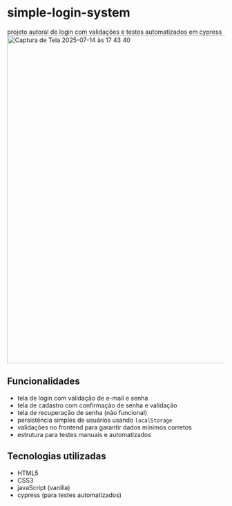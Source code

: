 # simple-login-system

projeto autoral de login com validações e testes automatizados em cypress
<img width="1440" height="761" alt="Captura de Tela 2025-07-14 às 17 43 40" src="https://github.com/user-attachments/assets/9f85d033-a508-42dc-842f-e7d5b7a396ac" />

## Funcionalidades

- tela de login com validação de e-mail e senha
- tela de cadastro com confirmação de senha e validação
- tela de recuperação de senha (não funcional)
- persistência simples de usuários usando `localStorage`
- validações no frontend para garantir dados mínimos corretos
- estrutura para testes manuais e automatizados

## Tecnologias utilizadas

- HTML5
- CSS3
- javaScript (vanilla)
- cypress (para testes automatizados)
